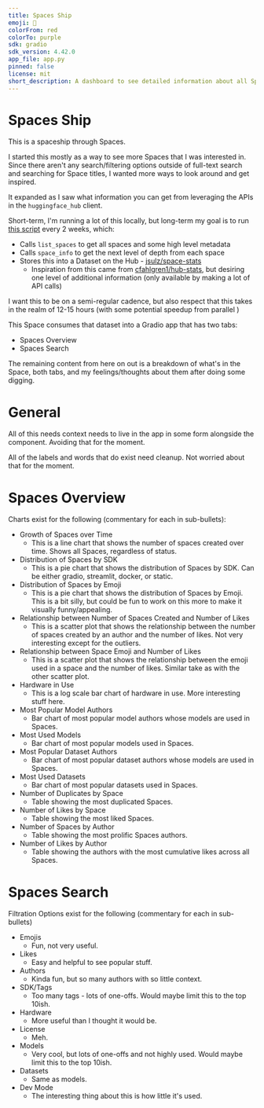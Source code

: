 ```yaml
---
title: Spaces Ship
emoji: 🚀
colorFrom: red
colorTo: purple
sdk: gradio
sdk_version: 4.42.0
app_file: app.py
pinned: false
license: mit
short_description: A dashboard to see detailed information about all Spaces across the Hub.
---
```


# Spaces Ship

This is a spaceship through Spaces.

I started this mostly as a way to see more Spaces that I was interested in. Since there aren't any search/filtering options outside of full-text search and searching for Space titles, I wanted more ways to look around and get inspired.

It expanded as I saw what information you can get from leveraging the APIs in the `huggingface_hub` client.

Short-term, I'm running a lot of this locally, but long-term my goal is to run [this script](https://github.com/jsulz/hf-spaces-stats-builder/blob/main/src/pipeline.py) every 2 weeks, which:

- Calls `list_spaces` to get all spaces and some high level metadata
- Calls `space_info` to get the next level of depth from each space
- Stores this into a Dataset on the Hub - [jsulz/space-stats](https://huggingface.co/datasets/jsulz/space-stats)
  - Inspiration from this came from [cfahlgren1/hub-stats](cfahlgren1/hub-stats), but desiring one level of additional information (only available by making a lot of API calls)

I want this to be on a semi-regular cadence, but also respect that this takes in the realm of 12-15 hours (with some potential speedup from parallel )

This Space consumes that dataset into a Gradio app that has two tabs:

- Spaces Overview
- Spaces Search

The remaining content from here on out is a breakdown of what's in the Space, both tabs, and my feelings/thoughts about them after doing some digging.

# General

All of this needs context needs to live in the app in some form alongside the component. Avoiding that for the moment.

All of the labels and words that do exist need cleanup. Not worried about that for the moment.

# Spaces Overview

Charts exist for the following (commentary for each in sub-bullets):

- Growth of Spaces over Time
  - This is a line chart that shows the number of spaces created over time. Shows all Spaces, regardless of status.
- Distribution of Spaces by SDK
  - This is a pie chart that shows the distribution of Spaces by SDK. Can be either gradio, streamlit, docker, or static.
- Distribution of Spaces by Emoji
  - This is a pie chart that shows the distribution of Spaces by Emoji. This is a bit silly, but could be fun to work on this more to make it visually funny/appealing.
- Relationship between Number of Spaces Created and Number of Likes
  - This is a scatter plot that shows the relationship between the number of spaces created by an author and the number of likes. Not very interesting except for the outliers.
- Relationship between Space Emoji and Number of Likes
  - This is a scatter plot that shows the relationship between the emoji used in a space and the number of likes. Similar take as with the other scatter plot.
- Hardware in Use
  - This is a log scale bar chart of hardware in use. More interesting stuff here.
- Most Popular Model Authors
  - Bar chart of most popular model authors whose models are used in Spaces.
- Most Used Models
  - Bar chart of most popular models used in Spaces.
- Most Popular Dataset Authors
  - Bar chart of most popular dataset authors whose models are used in Spaces.
- Most Used Datasets
  - Bar chart of most popular datasets used in Spaces.
- Number of Duplicates by Space
  - Table showing the most duplicated Spaces.
- Number of Likes by Space
  - Table showing the most liked Spaces.
- Number of Spaces by Author
  - Table showing the most prolific Spaces authors.
- Number of Likes by Author
  - Table showing the authors with the most cumulative likes across all Spaces.

# Spaces Search

Filtration Options exist for the following (commentary for each in sub-bullets)

- Emojis
  - Fun, not very useful.
- Likes
  - Easy and helpful to see popular stuff.
- Authors
  - Kinda fun, but so many authors with so little context.
- SDK/Tags
  - Too many tags - lots of one-offs. Would maybe limit this to the top 10ish.
- Hardware
  - More useful than I thought it would be.
- License
  - Meh.
- Models
  - Very cool, but lots of one-offs and not highly used. Would maybe limit this to the top 10ish.
- Datasets
  - Same as models.
- Dev Mode
  - The interesting thing about this is how little it's used.
